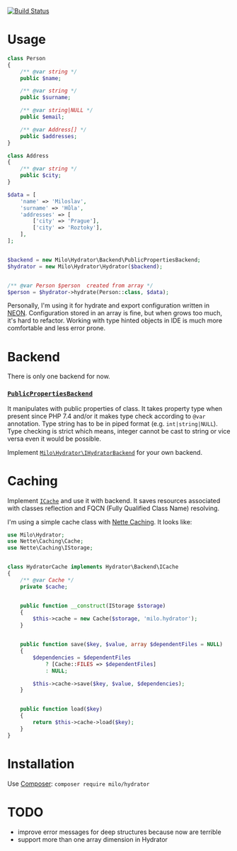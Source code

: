 [![Build Status](https://travis-ci.org/milo/hydrator.svg?branch=master)](https://travis-ci.org/milo/hydrator)



# Usage
```php
class Person
{
	/** @var string */
	public $name;

	/** @var string */
	public $surname;

	/** @var string|NULL */
	public $email;

	/** @var Address[] */
	public $addresses;
}

class Address
{
	/** @var string */
	public $city;
}

$data = [
	'name' => 'Miloslav',
	'surname' => 'Hůla',
	'addresses' => [
		['city' => 'Prague'],
		['city' => 'Roztoky'],
	],
];


$backend = new Milo\Hydrator\Backend\PublicPropertiesBackend;
$hydrator = new Milo\Hydrator\Hydrator($backend);


/** @var Person $person  created from array */
$person = $hydrator->hydrate(Person::class, $data);
```

Personally, I'm using it for hydrate and export configuration written in [NEON](https://ne-on.org/). Configuration
 stored in an array is fine, but when grows too much, it's hard to refactor. Working with type hinted objects in IDE
 is much more comfortable and less error prone.



# Backend
There is only one backend for now.


### [`PublicPropertiesBackend`](src/Hydrator/Backend/PublicPropertiesBackend.php)
It manipulates with public properties of class.
 It takes property type when present since PHP 7.4 and/or it makes type check according to `@var` annotation.
 Type string has to be in piped format (e.g. `int|string|NULL`).
 Type checking is strict which means, integer cannot be cast to string or vice versa even it would be possible.

Implement [`Milo\Hydrator\IHydratorBackend`](src/Hydrator/IHydratorBackend.php) for your own backend.



# Caching
Implement [`ICache`](src/Hydrator/Backend/ICache.php) and use it with backend. It saves resources associated with
 classes reflection and FQCN (Fully Qualified Class Name) resolving.

I'm using a simple cache class with [Nette Caching](https://github.com/nette/caching). It looks like:
```php
use Milo\Hydrator;
use Nette\Caching\Cache;
use Nette\Caching\IStorage;


class HydratorCache implements Hydrator\Backend\ICache
{
	/** @var Cache */
	private $cache;


	public function __construct(IStorage $storage)
	{
		$this->cache = new Cache($storage, 'milo.hydrator');
	}


	public function save($key, $value, array $dependentFiles = NULL)
	{
		$dependencies = $dependentFiles
			? [Cache::FILES => $dependentFiles]
			: NULL;

		$this->cache->save($key, $value, $dependencies);
	}


	public function load($key)
	{
		return $this->cache->load($key);
	}
}
```


# Installation
Use [Composer](https://getcomposer.org/): `composer require milo/hydrator`



# TODO
- improve error messages for deep structures because now are terrible
- support more than one array dimension in Hydrator
